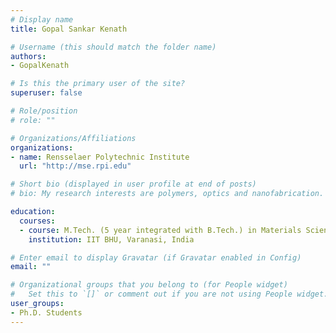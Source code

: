 ```yaml
---
# Display name
title: Gopal Sankar Kenath

# Username (this should match the folder name)
authors:
- GopalKenath

# Is this the primary user of the site?
superuser: false

# Role/position
# role: ""

# Organizations/Affiliations
organizations:
- name: Rensselaer Polytechnic Institute
  url: "http://mse.rpi.edu"

# Short bio (displayed in user profile at end of posts)
# bio: My research interests are polymers, optics and nanofabrication.

education:
  courses:
  - course: M.Tech. (5 year integrated with B.Tech.) in Materials Science and Technology
    institution: IIT BHU, Varanasi, India

# Enter email to display Gravatar (if Gravatar enabled in Config)
email: ""

# Organizational groups that you belong to (for People widget)
#   Set this to `[]` or comment out if you are not using People widget.
user_groups:
- Ph.D. Students
---
```

